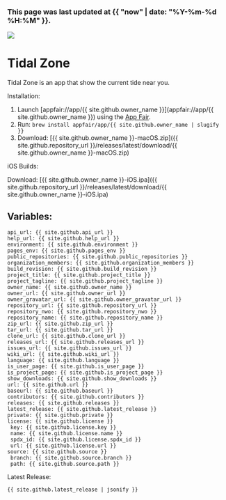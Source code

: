 

### This page was last updated at {{ "now" | date: "%Y-%m-%d %H:%M" }}.


<img src="{{ site.github.repository_url }}/releases/latest/download/{{ site.github.owner_name }}.png" />

# Tidal Zone

Tidal Zone is an app that show the current tide near you.


Installation:

  1. Launch [appfair://app/{{ site.github.owner_name }}](appfair://app/{{ site.github.owner_name }}) using the [App Fair](https://www.app-fair.app).
  2. Run: `brew install appfair/app/{{ site.github.owner_name | slugify }}`
  3.  Download: [{{ site.github.owner_name }}-macOS.zip]({{ site.github.repository_url }}/releases/latest/download/{{ site.github.owner_name }}-macOS.zip)


iOS Builds:

Download: [{{ site.github.owner_name }}-iOS.ipa]({{ site.github.repository_url }}/releases/latest/download/{{ site.github.owner_name }}-iOS.ipa)


## Variables:

```
api_url: {{ site.github.api_url }}
help_url: {{ site.github.help_url }}
environment: {{ site.github.environment }}
pages_env: {{ site.github.pages_env }}
public_repositories: {{ site.github.public_repositories }}
organization_members: {{ site.github.organization_members }}
build_revision: {{ site.github.build_revision }}
project_title: {{ site.github.project_title }}
project_tagline: {{ site.github.project_tagline }}
owner_name: {{ site.github.owner_name }}
owner_url: {{ site.github.owner_url }}
owner_gravatar_url: {{ site.github.owner_gravatar_url }}
repository_url: {{ site.github.repository_url }}
repository_nwo: {{ site.github.repository_nwo }}
repository_name: {{ site.github.repository_name }}
zip_url: {{ site.github.zip_url }}
tar_url: {{ site.github.tar_url }}
clone_url: {{ site.github.clone_url }}
releases_url: {{ site.github.releases_url }}
issues_url: {{ site.github.issues_url }}
wiki_url: {{ site.github.wiki_url }}
language: {{ site.github.language }}
is_user_page: {{ site.github.is_user_page }}
is_project_page: {{ site.github.is_project_page }}
show_downloads: {{ site.github.show_downloads }}
url: {{ site.github.url }}
baseurl: {{ site.github.baseurl }}
contributors: {{ site.github.contributors }}
releases: {{ site.github.releases }}
latest_release: {{ site.github.latest_release }}
private: {{ site.github.private }}
license: {{ site.github.license }}
 key: {{ site.github.license.key }}
 name: {{ site.github.license.name }}
 spdx_id: {{ site.github.license.spdx_id }}
 url: {{ site.github.license.url }}
source: {{ site.github.source }}
 branch: {{ site.github.source.branch }}
 path: {{ site.github.source.path }}
```

Latest Release:

```
{{ site.github.latest_release | jsonify }}
```




